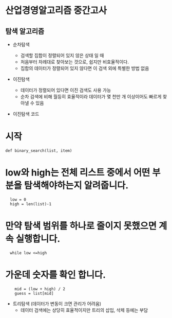 # 산업경영알고리즘 중간고사

## 탐색 알고리즘

- 순차탐색
    - 검색할 집합이 정렬되어 있지 않은 상태 일 때
    - 처음부터 차례대로 찾아보는 것으로, 쉽지만 비효율적이다.
    - 집합의 데이터가 정렬되어 있지 않다면 이 검색 외에 특별한 방법 없음

- 이진탐색
    - 데이터가 정렬되어 있다면 이진 검색도 사용 가능
    - 순차 검색에 비해 월등히 효율적이라 데이터가 몇 천만 개 이상이어도 빠르게 찾아낼 수 있음

- 이진탐색 코드
# 시작
    def binary_search(list, item)
# low와 high는 전체 리스트 중에서 어떤 부분을 탐색해야하는지 알려줍니다.
      low = 0
      high = len(list)-1
      
# 만약 탐색 범위를 하나로 줄이지 못했으면 계속 실행합니다.
      while low <=high 
      
# 가운데 숫자를 확인 합니다.
        mid = (low + high) / 2
        guess = list[mid]
        
       

- 트리탐색 (데이터가 변동이 크면 관리가 어려움)
    - 데이터 검색에는 상당히 효율적이지만 트리의 삽입, 삭제 등에는 부담
 
